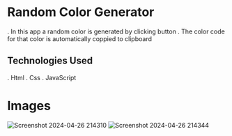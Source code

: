 # Random Color Generator
. In this app a random color is generated by clicking button
. The color code for that color is automatically coppied to clipboard
## Technologies Used
. Html
. Css
. JavaScript
# Images
![Screenshot 2024-04-26 214310](https://github.com/jawadhassan100/Random_Color_Generator/assets/123384066/473923fc-f2b1-4f06-8b56-a67d1dd3fe27)
![Screenshot 2024-04-26 214344](https://github.com/jawadhassan100/Random_Color_Generator/assets/123384066/6ef79d5b-9fcb-4a99-ad06-fea3caf4d0af)

